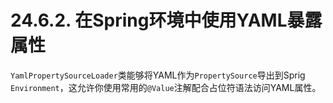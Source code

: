# 24.6.2. 在Spring环境中使用YAML暴露属性

`YamlPropertySourceLoader`类能够将YAML作为`PropertySource`导出到Sprig `Environment`，这允许你使用常用的`@Value`注解配合占位符语法访问YAML属性。

